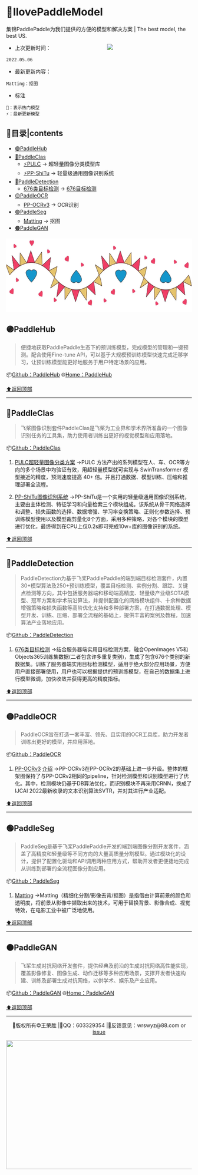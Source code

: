 # 🌈IlovePaddleModel

集锦PaddlePaddle为我们提供的方便的模型和解决方案 | The best model, the best US.

<img align='right' src="https://media.giphy.com/media/M9gbBd9nbDrOTu1Mqx/giphy.gif" width="230">

- 上次更新时间：
```
2022.05.06
```
- 最新更新内容：
```
Matting：抠图
```
- 标注
```
🌟：表示热门模型
⚡：最新更新模型
```

<p id="top"></p>

## 📄目录|contents

- [🟣PaddleHub](#1)
- [🔵PaddleClas](#2)
   - [⚡PULC](#2.1) -> 超轻量图像分类模型库
   - [⚡PP-ShiTu](#2.2) -> 轻量级通用图像识别系统
- [🔴PaddleDetection](#3)
   - [676类目标检测](#3.1) -> [676目标检测](https://github.com/PaddlePaddle/PaddleDetection/blob/release/2.4/static/dataset/voc/generic_det_label_list_zh.txt)
- [🟡PaddleOCR](#4)
   - [PP-OCRv3](#4.1) -> OCR识别
- [🟢PaddleSeg](#5)
  - [Matting](#5.1) -> 抠图 
- [🟠PaddleGAN](#6)

<img src="https://github.com/WangRongsheng/IlovePaddleModel/blob/main/images/fenge.png" width="1000" height="200"/>

<p id="1"></p>

## 🟣PaddleHub

> 便捷地获取PaddlePaddle生态下的预训练模型，完成模型的管理和一键预测。配合使用Fine-tune API，可以基于大规模预训练模型快速完成迁移学习，让预训练模型能更好地服务于用户特定场景的应用。

📦[Github：PaddleHub](https://github.com/PaddlePaddle/PaddleHub)  🌐[Home：PaddleHub](https://www.paddlepaddle.org.cn/hub)

[⬆️返回顶部](#top)

---

<p id="2"></p>

## 🔵PaddleClas

> 飞桨图像识别套件PaddleClas是飞桨为工业界和学术界所准备的一个图像识别任务的工具集，助力使用者训练出更好的视觉模型和应用落地。

📦[Github：PaddleClas](https://github.com/PaddlePaddle/PaddleClas)

<p id="2.1"></p>

1. [PULC超轻量图像分类方案](https://github.com/PaddlePaddle/PaddleClas/blob/develop/docs/zh_CN/PULC/PULC_quickstart.md) ->PULC 方法产出的系列模型在人、车、OCR等方向的多个场景中均验证有效，用超轻量模型就可实现与 SwinTransformer 模型接近的精度，预测速度提高 40+ 倍。并且打通数据、模型训练、压缩和推理部署全流程。

<p id="2.2"></p>

2. [PP-ShiTu图像识别系统](https://github.com/PaddlePaddle/PaddleClas/blob/develop/docs/zh_CN/quick_start/quick_start_recognition.md) ->PP-ShiTu是一个实用的轻量级通用图像识别系统，主要由主体检测、特征学习和向量检索三个模块组成。该系统从骨干网络选择和调整、损失函数的选择、数据增强、学习率变换策略、正则化参数选择、预训练模型使用以及模型裁剪量化8个方面，采用多种策略，对各个模块的模型进行优化，最终得到在CPU上仅0.2s即可完成10w+库的图像识别的系统。

[⬆️返回顶部](#top)

---

<p id="3"></p>

## 🔴PaddleDetection

> PaddleDetection为基于飞桨PaddlePaddle的端到端目标检测套件，内置30+模型算法及250+预训练模型，覆盖目标检测、实例分割、跟踪、关键点检测等方向，其中包括服务器端和移动端高精度、轻量级产业级SOTA模型、冠军方案和学术前沿算法，并提供配置化的网络模块组件、十余种数据增强策略和损失函数等高阶优化支持和多种部署方案，在打通数据处理、模型开发、训练、压缩、部署全流程的基础上，提供丰富的案例及教程，加速算法产业落地应用。

📦[Github：PaddleDetection](https://github.com/PaddlePaddle/PaddleDetection)

<p id="3.1"></p>

1. [676类目标检测](https://github.com/PaddlePaddle/PaddleDetection/blob/release/2.4/static/docs/featured_model/LARGE_SCALE_DET_MODEL.md) ->结合服务器端实用目标检测方案，融合OpenImages V5和Objects365训练集数据(二者包含许多重复类别)，生成了包含676个类别的新数据集。训练了服务器端实用目标检测模型，适用于绝大部分应用场景，方便用户直接部署使用，用户也可以根据提供的预训练模型，在自己的数据集上进行模型微调，加快收敛并获得更高的精度指标。

[⬆️返回顶部](#top)

---

<p id="4"></p>

## 🟡PaddleOCR

> PaddleOCR旨在打造一套丰富、领先、且实用的OCR工具库，助力开发者训练出更好的模型，并应用落地。

📦[Github：PaddleOCR](https://github.com/PaddlePaddle/PaddleOCR)

<p id="4.1"></p>

1. [PP-OCRv3](https://github.com/PaddlePaddle/PaddleOCR/blob/release/2.5/doc/doc_ch/quickstart.md) [介绍](https://github.com/PaddlePaddle/PaddleOCR/blob/release/2.5/doc/doc_ch/ppocr_introduction.md#pp-ocrv3) ->PP-OCRv3在PP-OCRv2的基础上进一步升级。整体的框架图保持了与PP-OCRv2相同的pipeline，针对检测模型和识别模型进行了优化。其中，检测模块仍基于DB算法优化，而识别模块不再采用CRNN，换成了IJCAI 2022最新收录的文本识别算法SVTR，并对其进行产业适配。

[⬆️返回顶部](#top)

---

<p id="5"></p>

## 🟢PaddleSeg

> PaddleSeg是基于飞桨PaddlePaddle开发的端到端图像分割开发套件，涵盖了高精度和轻量级等不同方向的大量高质量分割模型。通过模块化的设计，提供了配置化驱动和API调用两种应用方式，帮助开发者更便捷地完成从训练到部署的全流程图像分割应用。

📦[Github：PaddleSeg](https://github.com/PaddlePaddle/PaddleSeg)

<p id="5.1"></p>

1. [Matting](https://github.com/PaddlePaddle/PaddleSeg/tree/release/2.5/Matting) ->Matting（精细化分割/影像去背/抠图）是指借由计算前景的颜色和透明度，将前景从影像中撷取出来的技术，可用于替换背景、影像合成、视觉特效，在电影工业中被广泛地使用。 

[⬆️返回顶部](#top)

---

<p id="6"></p>

## 🟠PaddleGAN

> 飞桨生成对抗网络开发套件，提供经典及前沿的生成对抗网络高性能实现，覆盖影像修复、图像生成、动作迁移等多种应用场景，支撑开发者快速构建、训练及部署生成对抗网络，以供学术、娱乐及产业应用。

📦[Github：PaddleGAN](https://github.com/PaddlePaddle/PaddleGAN)  🌐[Home：PaddleGAN](https://www.paddlepaddle.org.cn/paddlegan)

[⬆️返回顶部](#top)

---
<p align="center">🔰版权所有&copy王荣胜 |💬QQ：603329354 |📁反馈意见：wrswyz@88.com or <a href="https://github.com/WangRongsheng/IlovePaddleModel/issues">issue</a></p> 

<center><img src="https://cdn.jsdelivr.net/gh/drew233/cdn//20191003172815.webp" height="350" width="1000"></center>
